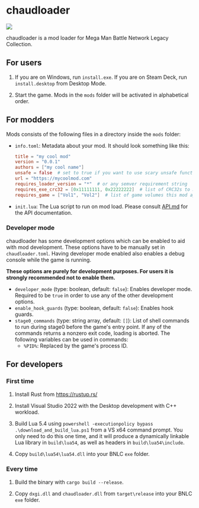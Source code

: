 # chaudloader

![](loadchaud.png)

chaudloader is a mod loader for Mega Man Battle Network Legacy Collection.

## For users

1. If you are on Windows, run `install.exe`. If you are on Steam Deck, run `install.desktop` from Desktop Mode.

2. Start the game. Mods in the `mods` folder will be activated in alphabetical order.

## For modders

Mods consists of the following files in a directory inside the `mods` folder:

-   `info.toml`: Metadata about your mod. It should look something like this:

    ```toml
    title = "my cool mod"
    version = "0.0.1"
    authors = ["my cool name"]
    unsafe = false  # set to true if you want to use scary unsafe functions
    url = "https://mycoolmod.com"
    requires_loader_version = "*"  # or any semver requirement string
    requires_exe_crc32 = [0x11111111, 0x22222222]  # list of CRC32s to match against, can be unset if not required
    requires_game = ["Vol1", "Vol2"]  # list of game volumes this mod applies to
    ```

-   `init.lua`: The Lua script to run on mod load. Please consult [API.md](API.md) for the API documentation.

### Developer mode

chaudloader has some development options which can be enabled to aid with mod development. These options have to be manually set in `chaudloader.toml`. Having developer mode enabled also enables a debug console while the game is running.

**These options are purely for development purposes. For users it is strongly recommended not to enable them.**

-   `developer_mode` (type: boolean, default: `false`): Enables developer mode. Required to be `true` in order to use any of the other development options.
-   `enable_hook_guards` (type: boolean, default: `false`): Enables hook guards.
-   `stage0_commands` (type: string array, default: `[]`): List of shell commands to run during stage0 before the game's entry point. If any of the commands returns a nonzero exit code, loading is aborted. The following variables can be used in commands:
    -   `%PID%`: Replaced by the game's process ID.

## For developers

### First time

1. Install Rust from https://rustup.rs/

2. Install Visual Studio 2022 with the Desktop development with C++ workload.

3. Build Lua 5.4 using `powershell -executionpolicy bypass .\download_and_build_lua.ps1` from a VS x64 command prompt. You only need to do this one time, and it will produce a dynamically linkable Lua library in `build\lua54`, as well as headers in `build\lua54\include`.

4. Copy `build\lua54\lua54.dll` into your BNLC `exe` folder.

### Every time

1. Build the binary with `cargo build --release`.

2. Copy `dxgi.dll` and `chaudloader.dll` from `target\release` into your BNLC `exe` folder.
